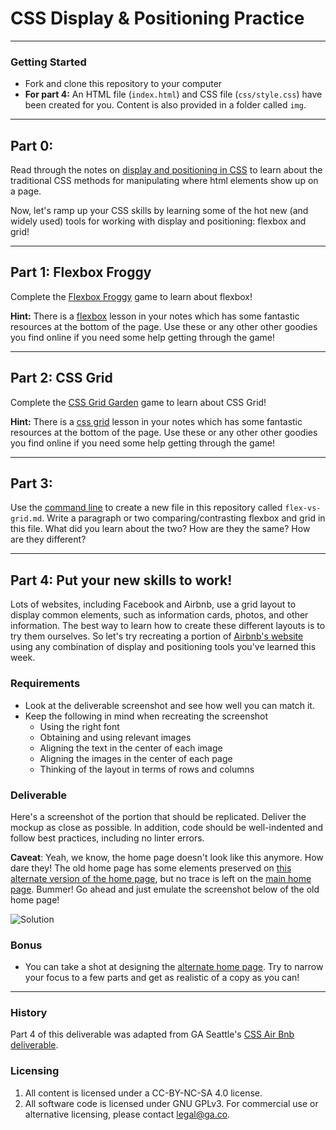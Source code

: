 # CSS Display & Positioning Practice

---

### Getting Started
* Fork and clone this repository to your computer
* **For part 4:** An HTML file (`index.html`) and CSS file (`css/style.css`) have been created for you. Content is also provided in a folder called `img`.

---
## Part 0:

Read through the notes on [display and positioning in CSS](https://tmdarneille.gitbook.io/seirfx/03-html-css/00readme/02display-positioning) to learn about the traditional CSS methods for manipulating where html elements show up on a page.

Now, let's ramp up your CSS skills by learning some of the hot new (and widely used) tools for working with display and positioning: flexbox and grid!

---

## Part 1: Flexbox Froggy

Complete the [Flexbox Froggy](https://flexboxfroggy.com/) game to learn about flexbox! 

**Hint:** There is a [flexbox](https://tmdarneille.gitbook.io/seirfx/03-html-css/00readme/06flexbox) lesson in your notes which has some fantastic resources at the bottom of the page. Use these or any other other goodies you find online if you need some help getting through the game!

---
## Part 2: CSS Grid

Complete the [CSS Grid Garden](https://cssgridgarden.com/) game to learn about CSS Grid! 

**Hint:** There is a [css grid](https://tmdarneille.gitbook.io/seirfx/03-html-css/00readme/07grid) lesson in your notes which has some fantastic resources at the bottom of the page. Use these or any other other goodies you find online if you need some help getting through the game!

---
## Part 3: 

Use the [command line](https://tmdarneille.gitbook.io/seirfx/01-workflow/01readme) to create a new file in this repository called `flex-vs-grid.md`. Write a paragraph or two comparing/contrasting flexbox and grid in this file. What did you learn about the two? How are they the same? How are they different? 

---
## Part 4: Put your new skills to work!

Lots of websites, including Facebook and Airbnb, use a grid layout to display common elements, such as information cards, photos, and other information. The best way to learn how to create these different layouts is to try them ourselves. So let's try recreating a portion of [Airbnb's website](https://www.airbnb.com/?logo=1) using any combination of display and positioning tools you've learned this week.

### Requirements
* Look at the deliverable screenshot and see how well you can match it.
* Keep the following in mind when recreating the screenshot
  * Using the right font
  * Obtaining and using relevant images
  * Aligning the text in the center of each image
  * Aligning the images in the center of each page
  * Thinking of the layout in terms of rows and columns

### Deliverable

Here's a screenshot of the portion that should be replicated. Deliver the mockup as close as possible. In addition, code should be well-indented and follow best practices, including no linter errors.

**Caveat**: Yeah, we know, the home page doesn't look like this anymore. How dare they! The old home page has some elements preserved on [this alternate version of the home page](https://www.airbnb.com/?logo=1), but no trace is left on the [main home page](https://www.airbnb.com/). Bummer! Go ahead and just emulate the screenshot below of the old home page!

![Solution](solution.jpg)

### Bonus

* You can take a shot at designing the [alternate home page](https://www.airbnb.com/?logo=1). Try to narrow your focus to a few parts and get as realistic of a copy as you can!


---
### History
Part 4 of this deliverable was adapted from GA Seattle's [CSS Air Bnb deliverable](https://github.com/WDI-SEA/css-airbnb).

### Licensing
1. All content is licensed under a CC-BY-NC-SA 4.0 license.
2. All software code is licensed under GNU GPLv3. For commercial use or alternative licensing, please contact legal@ga.co.
